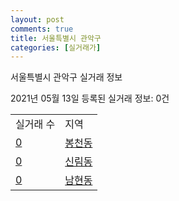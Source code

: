 ```yaml
---
layout: post
comments: true
title: 서울특별시 관악구
categories: [실거래가]
---
```


서울특별시 관악구 실거래 정보

2021년 05월 13일 등록된 실거래 정보: 0건


<table>
  <tr>
    <td>실거래 수</td>
    <td>지역</td>
  </tr>

  
  <tr>
    <td><a href="1162010100.html">0</a></td>
    <td><a href="1162010100.html">봉천동</a></td>
  </tr>
    

  <tr>
    <td><a href="1162010200.html">0</a></td>
    <td><a href="1162010200.html">신림동</a></td>
  </tr>
    

  <tr>
    <td><a href="1162010300.html">0</a></td>
    <td><a href="1162010300.html">남현동</a></td>
  </tr>
    


</table>
    
